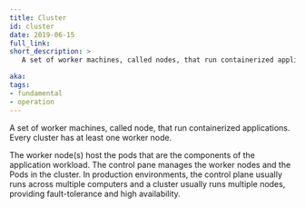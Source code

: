 ```yaml
---
title: Cluster
id: cluster
date: 2019-06-15
full_link: 
short_description: >
   A set of worker machines, called nodes, that run containerized applications. Every cluster has at least one worker node.

aka: 
tags:
- fundamental
- operation
---
```

A set of worker machines, called node,
that run containerized applications. Every cluster has at least one worker node.

The worker node(s) host the pods that are
the components of the application workload. The
control pane manages the worker
nodes and the Pods in the cluster. In production environments, the control plane usually
runs across multiple computers and a cluster usually runs multiple nodes, providing
fault-tolerance and high availability.
